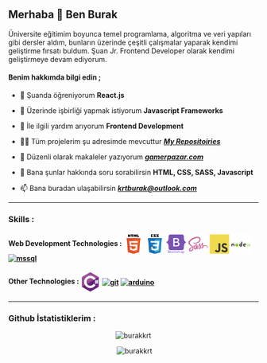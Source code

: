 
<h2 align="left">Merhaba 👋 Ben Burak</h2>
<p align="left"> Üniversite eğitimim boyunca temel programlama, algoritma ve veri yapıları gibi dersler aldım, bunların üzerinde çeşitli çalışmalar yaparak kendimi geliştirme fırsatı buldum. Şuan Jr. Frontend Developer olarak kendimi geliştirmeye devam ediyorum.</p>

 <h4 align="left">Benim hakkımda bilgi edin ;</h4>
  
- 🌱 Şuanda öğreniyorum **React.js**  
  
- 👯 Üzerinde işbirliği yapmak istiyorum **Javascript Frameworks**  
  
- 🤝 İle ilgili yardım arıyorum **Frontend Development**  
  
- 👨‍💻 Tüm projelerim şu adresimde mevcuttur ***<a href="https://github.com/burakkrt?tab=repositories" target="blank">My Repositoiries</a>***
  
- 📝 Düzenli olarak makaleler yazıyorum ***<a href="https://gamerpazar.com/blog/oyun-haberleri" target="blank">gamerpazar.com</a>***
  
- 💬 Bana şunlar hakkında soru sorabilirsin **HTML, CSS, SASS, Javascript**  
  
- 📫 Bana buradan ulaşabilirsin ***krtburak@outlook.com***  

<hr/>
  
<h3 align="left">Skills :</h3>

<h4 align="left">Web Development Technologies :  <a href="https://www.w3.org/html/" target="_blank" rel="noreferrer"> <img align="center" src="https://raw.githubusercontent.com/devicons/devicon/master/icons/html5/html5-original-wordmark.svg" alt="html5" width="40" height="40"/></a> <a href="https://www.w3schools.com/css/" target="_blank" rel="noreferrer"> <img align="center" src="https://raw.githubusercontent.com/devicons/devicon/master/icons/css3/css3-original-wordmark.svg" alt="css3" width="40" height="40"/></a> <a href="https://getbootstrap.com" target="_blank" rel="noreferrer"> <img align="center" src="https://raw.githubusercontent.com/devicons/devicon/master/icons/bootstrap/bootstrap-plain-wordmark.svg" alt="bootstrap" width="40" height="40"/></a> <a href="https://sass-lang.com" target="_blank" rel="noreferrer"> <img align="center" src="https://raw.githubusercontent.com/devicons/devicon/master/icons/sass/sass-original.svg" alt="sass" width="40" height="40"/></a> <a href="https://developer.mozilla.org/en-US/docs/Web/JavaScript" target="_blank" rel="noreferrer"> <img align="center" src="https://raw.githubusercontent.com/devicons/devicon/master/icons/javascript/javascript-original.svg" alt="javascript" width="40" height="40"/></a> <a href="https://nodejs.org" target="_blank" rel="noreferrer"> <img align="center" src="https://raw.githubusercontent.com/devicons/devicon/master/icons/nodejs/nodejs-original-wordmark.svg" alt="nodejs" width="40" height="40"/></a> <a align="center" href="https://www.microsoft.com/en-us/sql-server" target="_blank" rel="noreferrer"> <img src="https://www.svgrepo.com/show/303229/microsoft-sql-server-logo.svg" alt="mssql" width="40" height="40"/></a></h4>

<h4 align="left">Other Technologies : <a href="https://www.w3schools.com/cs/" target="_blank" rel="noreferrer"> <img align="center" src="https://raw.githubusercontent.com/devicons/devicon/master/icons/csharp/csharp-original.svg" alt="csharp" width="40" height="40"/></a> <a href="https://git-scm.com/" target="_blank" rel="noreferrer"> <img align="center" src="https://www.vectorlogo.zone/logos/git-scm/git-scm-icon.svg" alt="git" width="40" height="40"/></a> <a href="https://www.arduino.cc/" target="_blank" rel="noreferrer"> <img align="center" src="https://cdn.worldvectorlogo.com/logos/arduino-1.svg" alt="arduino" width="40" height="40"/></a></h4>

<hr/>
<h3 align="left">Github İstatistiklerim :</h3>
<p align="center"><img src="https://github-readme-stats.vercel.app/api/top-langs?username=burakkrt&show_icons=true&theme=dark&locale=en&layout=compact" alt="burakkrt" /></p>  
  
<p align="center">&nbsp;<img src="https://github-readme-stats.vercel.app/api?username=burakkrt&show_icons=true&theme=dark&title_color=ff0000&text_color=ffffff&cache_seconds=1800&locale=tr" alt="burakkrt" /></p>  
